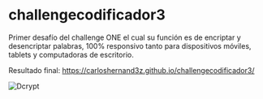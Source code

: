 # challengecodificador3

Primer desafío del challenge ONE el cual su función es de encriptar y desencriptar palabras, 100% responsivo tanto para dispositivos móviles, tablets y computadoras de escritorio. 

Resultado final: https://carloshernand3z.github.io/challengecodificador3/ 

![Dcrypt](https://user-images.githubusercontent.com/99109846/187053187-ad0fba77-d2bc-4cba-97e7-bdc46d8b060f.jpg)
